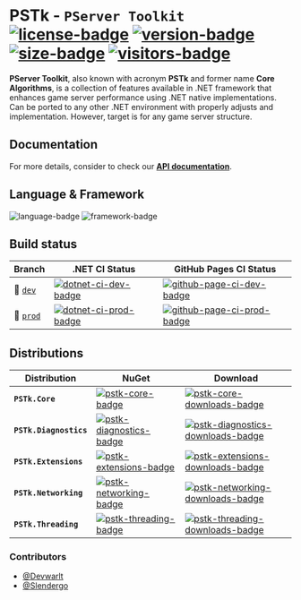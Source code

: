 # PSTk - `PServer Toolkit` [![license-badge]][license] [![version-badge]][latest] [![size-badge]][latest] [![visitors-badge]][latest]

**PServer Toolkit**, also known with acronym **PSTk** and former name **Core Algorithms**, is a collection of features available in .NET framework that enhances game server performance using .NET native implementations. Can be ported to any other .NET environment with properly adjusts and implementation. However, target is for any game server structure.

## Documentation
For more details, consider to check our [**API documentation**][api-docs].

## Language & Framework
![language-badge] ![framework-badge]

## Build status
| Branch                      | .NET CI Status                       | GitHub Pages CI Status                         |
| ----------------------------| ------------------------------------ | ---------------------------------------------- |
| :wrench: [`dev`][dev-ref]   | [![dotnet-ci-dev-badge]][dotnet-ci]  | [![github-page-ci-dev-badge]][github-page-ci]  |
| :rocket: [`prod`][prod-ref] | [![dotnet-ci-prod-badge]][dotnet-ci] | [![github-page-ci-prod-badge]][github-page-ci] |

## Distributions
| Distribution           | NuGet                                               | Download                                                      |
| ---------------------- | --------------------------------------------------- | ------------------------------------------------------------- |
| **`PSTk.Core`**        | [![pstk-core-badge]][pstk-core-nuget]               | [![pstk-core-downloads-badge]][pstk-core-nuget]               |
| **`PSTk.Diagnostics`** | [![pstk-diagnostics-badge]][pstk-diagnostics-nuget] | [![pstk-diagnostics-downloads-badge]][pstk-diagnostics-nuget] |
| **`PSTk.Extensions`**  | [![pstk-extensions-badge]][pstk-extensions-nuget]   | [![pstk-extensions-downloads-badge]][pstk-extensions-nuget]   |
| **`PSTk.Networking`**  | [![pstk-networking-badge]][pstk-networking-nuget]   | [![pstk-networking-downloads-badge]][pstk-networking-nuget]   |
| **`PSTk.Threading`**   | [![pstk-threading-badge]][pstk-threading-nuget]     | [![pstk-threading-downloads-badge]][pstk-threading-nuget]     |

### Contributors
- [@Devwarlt][devwarlt-ref]
- [@Slendergo][slendergo-ref]

[dev-ref]: https://github.com/Devwarlt/pstk-core/tree/dev
[prod-ref]: https://github.com/Devwarlt/pstk-core

[devwarlt-ref]: https://github.com/Devwarlt
[slendergo-ref]: https://github.com/Slendergo

[license]: /LICENSE
[latest]: https://github.com/Devwarlt/pstk/releases/latest

[api-docs]: https://devwarlt.github.io/pstk-core/api/

[license-badge]: https://img.shields.io/badge/MIT-gray?style=plastic
[language-badge]: https://img.shields.io/github/languages/top/Devwarlt/pstk-core?style=plastic&color=purple
[framework-badge]: https://img.shields.io/badge/Core-3.1-purple?logo=.net&style=plastic
[version-badge]: https://img.shields.io/github/release/Devwarlt/pstk-core?color=success&logo=github&style=plastic
[size-badge]: https://img.shields.io/github/repo-size/Devwarlt/pstk-core?style=plastic
[visitors-badge]: https://visitor-badge.glitch.me/badge?page_id=Devwarlt.pstk-core

[github-page-ci]: https://github.com/Devwarlt/pstk-core/actions?query=workflow%3A"GitHub+Pages+CI"
[github-page-ci-dev-badge]: https://github.com/Devwarlt/pstk-core/workflows/GitHub%20Pages%20CI/badge.svg?branch=dev
[github-page-ci-prod-badge]: https://github.com/Devwarlt/pstk-core/workflows/GitHub%20Pages%20CI/badge.svg

[dotnet-ci]: https://github.com/Devwarlt/pstk-core/actions?query=workflow%3A".NET+CI"
[dotnet-ci-dev-badge]: https://github.com/Devwarlt/pstk-core/workflows/.NET%20CI/badge.svg?branch=dev
[dotnet-ci-prod-badge]: https://github.com/Devwarlt/pstk-core/workflows/.NET%20CI/badge.svg

[pstk-core-badge]: https://img.shields.io/nuget/v/PSTk.Core.svg?logo=nuget&style=plastic
[pstk-core-downloads-badge]: https://img.shields.io/nuget/dt/PSTk.Core.svg?logo=nuget&style=plastic
[pstk-core-nuget]: https://www.nuget.org/packages/PSTk.Core/

[pstk-diagnostics-badge]: https://img.shields.io/nuget/v/PSTk.Diagnostics.svg?logo=nuget&style=plastic
[pstk-diagnostics-downloads-badge]: https://img.shields.io/nuget/dt/PSTk.Diagnostics.svg?logo=nuget&style=plastic
[pstk-diagnostics-nuget]: https://www.nuget.org/packages/PSTk.Diagnostics/

[pstk-extensions-badge]: https://img.shields.io/nuget/v/PSTk.Extensions.svg?logo=nuget&style=plastic
[pstk-extensions-downloads-badge]: https://img.shields.io/nuget/dt/PSTk.Extensions.svg?logo=nuget&style=plastic
[pstk-extensions-nuget]: https://www.nuget.org/packages/PSTk.Extensions/

[pstk-networking-badge]: https://img.shields.io/nuget/v/PSTk.Networking.svg?logo=nuget&style=plastic
[pstk-networking-downloads-badge]: https://img.shields.io/nuget/dt/PSTk.Networking.svg?logo=nuget&style=plastic
[pstk-networking-nuget]: https://www.nuget.org/packages/PSTk.Networking/

[pstk-threading-badge]: https://img.shields.io/nuget/v/PSTk.Threading.svg?logo=nuget&style=plastic
[pstk-threading-downloads-badge]: https://img.shields.io/nuget/dt/PSTk.Threading.svg?logo=nuget&style=plastic
[pstk-threading-nuget]: https://www.nuget.org/packages/PSTk.Threading/
